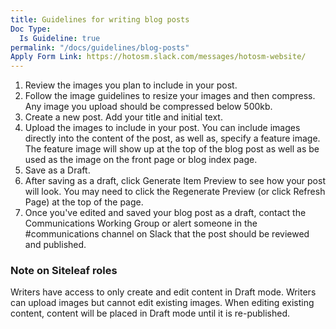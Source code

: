 ```yaml
---
title: Guidelines for writing blog posts
Doc Type:
  Is Guideline: true
permalink: "/docs/guidelines/blog-posts"
Apply Form Link: https://hotosm.slack.com/messages/hotosm-website/
---
```


1. Review the images you plan to include in your post.
2. Follow the image guidelines to resize your images and then compress. Any image you upload should be compressed below 500kb.
3. Create a new post. Add your title and initial text.
4. Upload the images to include in your post. You can include images directly into the content of the post, as well as, specify a feature image. The feature image will show up at the top of the blog post as well as be used as the image on the front page or blog index page.
5. Save as a Draft.
6. After saving as a draft, click Generate Item Preview to see how your post will look. You may need to click the Regenerate Preview (or click Refresh Page) at the top of the page.
7. Once you've edited and saved your blog post as a draft, contact the Communications Working Group or alert someone in the #communications channel on Slack that the post should be reviewed and published.

### Note on Siteleaf roles

Writers have access to only create and edit content in Draft mode. Writers can upload images but cannot edit existing images. When editing existing content, content will be placed in Draft mode until it is re-published.
